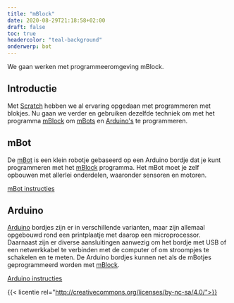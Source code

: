 ```yaml
---
title: "mBlock"
date: 2020-08-29T21:18:58+02:00
draft: false
toc: true
headercolor: "teal-background"
onderwerp: bot
---
```


We gaan werken met programmeeromgeving mBlock.

<!--more-->

## Introductie
Met [Scratch](https://scratch.mit.edu/) hebben we al ervaring opgedaan met programmeren met blokjes. Nu gaan we verder 
en gebruiken dezelfde techniek om met het programma [mBlock](http://www.mblock.cc/) om 
[mBots](http://store.makeblock.com/product/mbot-robot-kit) en [Arduino's](https://www.arduino.cc/) te programmeren.

## mBot
De [mBot](http://store.makeblock.com/product/mbot-robot-kit) is een klein robotje gebaseerd op een Arduino bordje 
dat je kunt programmeren met het [mBlock](http://www.mblock.cc/) programma. Het 
mBot moet je zelf opbouwen met allerlei onderdelen, waaronder sensoren en motoren.

[mBot instructies](mbot/)

## Arduino
[Arduino](https://www.arduino.cc/) bordjes zijn er in verschillende varianten, maar zijn allemaal opgebouwd rond een printplaatje 
met daarop een microprocessor. Daarnaast zijn er diverse aansluitingen aanwezig om het bordje met USB of een 
netwerkkabel te verbinden met de computer of om stroompjes te schakelen en te meten. De Arduino bordjes kunnen net 
als de mBotjes geprogrammeerd worden met [mBlock](http://www.mblock.cc/).

[Arduino instructies](arduino/)

{{< licentie rel="http://creativecommons.org/licenses/by-nc-sa/4.0/">}}